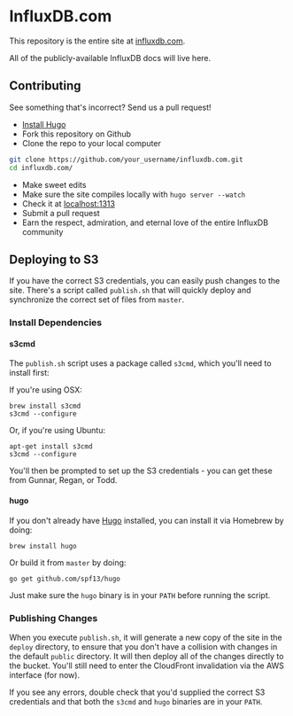 # InfluxDB.com 

This repository is the entire site at [influxdb.com](http://influxdb.com).

All of the publicly-available InfluxDB docs will live here.

## Contributing

See something that's incorrect? Send us a pull request!

* [Install Hugo](http://gohugo.io/overview/installing/)
* Fork this repository on Github
* Clone the repo to your local computer
```bash
git clone https://github.com/your_username/influxdb.com.git
cd influxdb.com/
```
* Make sweet edits
* Make sure the site compiles locally with `hugo server --watch`
* Check it at [localhost:1313](http://localhost:1313/)
* Submit a pull request
* Earn the respect, admiration, and eternal love of the entire InfluxDB community

## Deploying to S3

If you have the correct S3 credentials, you can easily push changes to the site. There's a script called `publish.sh` that will quickly deploy and synchronize the correct set of files from `master`.

### Install Dependencies

#### s3cmd

The `publish.sh` script uses a package called `s3cmd`, which you'll need to install first:

If you're using OSX:

```
brew install s3cmd
s3cmd --configure
```

Or, if you're using Ubuntu:

```
apt-get install s3cmd
s3cmd --configure
```

You'll then be prompted to set up the S3 credentials - you can get these from Gunnar, Regan, or Todd.

#### hugo

If you don't already have [Hugo](https://github.com/spf13/hugo) installed, you can install it via Homebrew by doing:

```
brew install hugo
```

Or build it from `master` by doing:

```
go get github.com/spf13/hugo
```

Just make sure the `hugo` binary is in your `PATH` before running the script.

### Publishing Changes

When you execute `publish.sh`, it will generate a new copy of the site in the `deploy` directory, to ensure that you don't have a collision with changes in the default `public` directory. It will then deploy all of the changes directly to the bucket. You'll still need to enter the CloudFront invalidation via the AWS interface (for now).

If you see any errors, double check that you'd supplied the correct S3 credentials and that both the `s3cmd` and `hugo` binaries are in your `PATH`.

